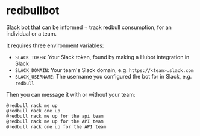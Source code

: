 # redbullbot

Slack bot that can be informed + track redbull consumption, for an individual or a team.

It requires three environment variables:

* `SLACK_TOKEN`: Your Slack token, found by making a Hubot integration in Slack
* `SLACK_DOMAIN`: Your team's Slack domain, e.g. `https://<team>.slack.com`
* `SLACK_USERNAME`: The username you configured the bot for in Slack, e.g. `redbull`

Then you can message it with or without your team:

```
@redbull rack me up
@redbull rack one up
@redbull rack me up for the api team
@redbull rack me up for the API team
@redbull rack one up for the API team
```
